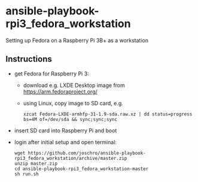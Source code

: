 # ansible-playbook-rpi3_fedora_workstation
Setting up Fedora on a Raspberry Pi 3B+ as a workstation

## Instructions
* get Fedora for Raspberry Pi 3:
  * download e.g. LXDE Desktop image from https://arm.fedoraproject.org/
  * using Linux, copy image to SD card, e.g.

    ```xzcat Fedora-LXDE-armhfp-31-1.9-sda.raw.xz | dd status=progress bs=4M of=/dev/sda && sync;sync;sync```

* insert SD card into Raspberry Pi and boot
* login after initial setup and open terminal:
  ```
  wget https://github.com/joschro/ansible-playbook-rpi3_fedora_workstation/archive/master.zip
  unzip master.zip
  cd ansible-playbook-rpi3_fedora_workstation-master
  sh run.sh
  ```
